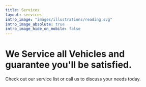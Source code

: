```yaml
---
title: Services
layout: services
intro_image: "images/illustrations/reading.svg"
intro_image_absolute: true
intro_image_hide_on_mobile: false
---
```


# We Service all Vehicles and guarantee you'll be satisfied.

Check out our service list or call us to discuss your needs today.
